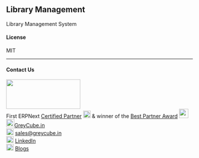 ## Library Management

Library Management System

#### License

MIT

<hr>

#### Contact Us  

<img src="https://greycube.in/files/greycube_logo09eade.jpg" width="200" height="80"> <br>
First ERPNext [Certified Partner](https://frappe.io/api/method/frappe.utils.print_format.download_pdf?doctype=Certification&name=PARTCRTF00002&format=Partner%20Certificate&no_letterhead=0&letterhead=Blank&settings=%7B%7D&_lang=en#toolbar=0)
<img src="https://greycube.in/files/certificate.svg" width="20" height="20">
& winner of the <a href="https://frappe.io/partners/india/greycube-technologies" rel="noopener" target="_blank">Best Partner Award</a> <img src="https://github.com/Sakshi-Greycube/library_management/assets/155966160/df8319b5-a40e-4156-a9ae-9b1d64b32f48" width="25" height="25"><br>
<img src="https://greycube.in/files/link.svg" width="22" height="22">[GreyCube.in](https://greycube.in) <br>
<img src="https://greycube.in/files/8665305_envelope_email_icon.svg" width="20" height="18"> [sales@greycube.in](mailto:sales@greycube.in)<br>
<img src="https://greycube.in/files/linkedin1.svg" width="20" height="18"> [LinkedIn](https://www.linkedin.com/company/greycube-technologies) <br>
<img src="https://greycube.in/files/blog.svg" width="20" height="18"> [Blogs](https://greycube.in/blog)

